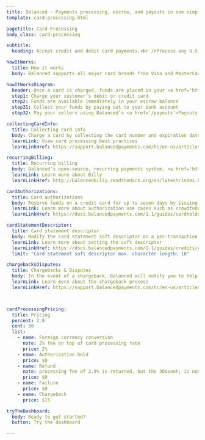 ```yaml
---
title: Balanced - Payments processing, escrow, and payouts in one simple API | Card Processing
template: card-processing.html

pageTitle: Card Processing
body_class: card-processing

subtitle:
  heading: Accept credit and debit card payments.<br />Process any U.S. or international card without a separate merchant account and gateway.

howItWorks:
  title: How it works
  body: Balanced supports all major card brands from Visa and MasterCard to Discover and American Express. Funds are captured in U.S. currency and available for immediate access in your escrow balance.

howItWorksDiagram:
  header: Once a card is charged, funds are placed in your <a href='https://docs.balancedpayments.com/1.1/guides/escrow/'>escrow account</a> (held by Balanced). You may then pay out to your own bank account or use Balanced’s <a href='/payouts'>Payouts solution</a> to pay your U.S. sellers.
  step1: Charge your customer’s debit or credit card
  step2: Funds are available immediately in your escrow balance
  step31: Collect your funds by paying out to your bank account
  step32: Pay your sellers using Balanced’s <a href='/payouts'>Payouts solution</a>

collectingCardInfo:
  title: Collecting card info
  body: Charge a card by collecting the card number and expiration date. Information is securely passed through <a href='https://docs.balancedpayments.com/1.1/guides/balanced-js/'>balanced.js</a>, bypassing your servers and removing your need to become <a href='http://support.balancedpayments.com/hc/en-us/articles/200173030-Do-I-need-to-be-PCI-compliant-'>PCI compliant</a>.
  learnLink: View card processing best practices
  learnLinkHref: https://support.balancedpayments.com/hc/en-us/articles/201035880-Verifications-Authorizations-and-Captures-Best-practices

recurringBilling:
  title: Recurring billing
  body: Balanced’s open-source, recurring payments system, <a href='https://github.com/balanced/billy'>Billy</a>, allows you to schedule charges at specific times.
  learnLink: Learn more about Billy
  learnLinkHref: http://balancedbilly.readthedocs.org/en/latest/index.html

cardAuthorizations:
  title: Card authorizations
  body: Reserve funds on a credit card for up to seven days by issuing a card authorization.
  learnLink: Learn more about authorization use cases such as crowdfunding
  learnLinkHref: https://docs.balancedpayments.com/1.1/guides/cardholds/

cardStatementDescriptor:
  title: Card statement descriptor
  body: Modify the card statement soft descriptor on a per-transaction basis. Each descriptor begins with BAL* followed by your 18-character-long description.
  learnLink: Learn more about setting the soft descriptor
  learnLinkHref: https://docs.balancedpayments.com/1.1/guides/credits/#bank-statement-descriptor
  limit: "Card statement soft descriptor max. character length: 18"

chargebacksDisputes:
  title: Chargebacks & Disputes
  body: In the event of a chargeback, Balanced will notify you to help gather the documents necessary to fight the chargeback.
  learnLink: Learn more about the chargeback process
  learnLinkHref: https://support.balancedpayments.com/hc/en-us/articles/200135910-How-are-credit-card-chargebacks-and-disputes-handled-



cardProcessingPricing:
  title: Pricing
  percent: 2.9
  cent: 30
  list:
    - name: Foreign currency conversion
      note: 2% fee on top of card processing rate
      price: 2%
    - name: Authorization hold
      price: $0
    - name: Refund
      note: processing fee of 2.9% is returned, but the 30&cent; is non-refundable
      price: $0
    - name: Failure
      price: $0
    - name: Chargeback
      price: $15

tryTheDashboard:
  body: Ready to get started?
  button: Try the dashboard

---
```

